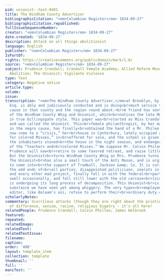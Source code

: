 ```yaml
---
pid: unionist--text-0401
title: The Windham County Advertiser
bibliographicCitation: "<em>Columbian Register</em> 1834-09-27"
bibliographicCitation.republished: 
fullIssueSequenceNumber: 
creator: "<em>Columbian Register</em> 1834-09-27"
date.created: '1834-09-27'
description: Attack on all things abolitionist
language: English
publisher: "<em>Columbian Register</em> 1834-09-27"
IsPartOf: 
rights: https://creativecommons.org/publicdomain/mark/1.0/
source: "<em>Columbian Register</em> 1834-09-27"
subject: Prudence Crandall; Crandall Female Academy; Allied Reform Movements - Anti-Masonry;
  Abolition; The Unionist; Vigilante Violence
type: Text
category: Negative notice
article.type: 
volume: 
issue: 
transcription: "<em>The Windham County Advertiser,</em>at Brooklyn, by J. Holbrook,
  Esq. is ably and judiciously conducted and is doing<br>much service to the democratic
  cause in that county and the region round about.<br>A friend has sent us a number
  of the Windham County Whig and Unionist, which<br>notices the late Meeting at Windham
  in true billingsgate style. This paper was<br>started as Miss Crandall’s negro vehicle,
  and was called the Unionist. This<br>female philanthropist, by her masculine zeal
  in the negro cause, has finally<br>obtained the hand of a Mr. Phileo.—Her zeal has
  now come to a “crisis,” her<br>house in Canterbury, lately occupied as a “School
  for colored Misses,” is<br>offered for sale, and the school is given up, all because
  the inhabitants stoned<br>the house in the night season, and endangered the lives
  of the “teachers and<br>colored Misses.” We suppose Mr. Calvin Phileo and his wife
  Prudence will now<br>retire to some favored retreat, and raise little Phileo’s.
  But the Unionist<br>turns Windham County Whig as Mrs. Prudence turns from her school.
  The Unionist<br>has also a small touch of the Anti Mason, and is urging the Antis
  to come into<br>the support of Trumbull, Jackson &amp; Co. It is curious to see
  the odd ends of<br>all parties, disappointed politicians, zealots in negroism, Indianism,<br>Mormonism,
  and every other mad project, finally fall in with the federal<br>party—there to
  swell occasionally, and fall still lower with the old carcase<br>[sic], while it
  is undergoing its long process of decomposition. This Unionist<br>is the foulest
  substance we have seen yet among whiggery. The very types<br>employed by this woebegone
  editor, like Balaam’s ass, refuse to perform their<br>ordinary duty.<br>"
scholarlyNotes: 
commentary: Scurrilous attacks (though they are right about the printing!), hatred
  of difference, sexism, racism, religious bigotry - it's all here!
relatedPeople: Prudence Crandall; Calvin Philleo; James Holbrook
featured: 
repeated: 
relatedImage: 
relatedText: 
relatedTextIssue: 
filename: 
caption: 
order: '400'
layout: template_item
collection: template
thumbnail: ''
full: ''
manifest: ''
---
```

